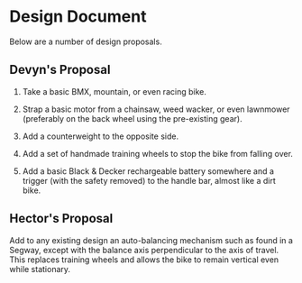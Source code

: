 Design Document
===============

Below are a number of design proposals.

Devyn's Proposal
----------------

1. Take a basic BMX, mountain, or even racing bike.

2. Strap a basic motor from a chainsaw, weed wacker, or even lawnmower
   (preferably on the back wheel using the pre-existing gear).

3. Add a counterweight to the opposite side.

4. Add a set of handmade training wheels to stop the bike from falling over.

5. Add a basic Black & Decker rechargeable battery somewhere and a trigger (with
   the safety removed) to the handle bar, almost like a dirt bike.

Hector's Proposal
-----------------

Add to any existing design an auto-balancing mechanism such as found in a
Segway, except with the balance axis perpendicular to the axis of travel. This
replaces training wheels and allows the bike to remain vertical even while
stationary.
